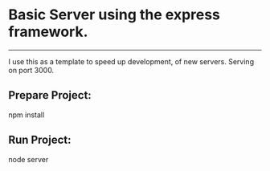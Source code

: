 # Basic Server using the express framework.
---

I use this as a template to speed up development, of new servers.
Serving on port 3000.

## Prepare Project:
npm install

## Run Project:
node server


